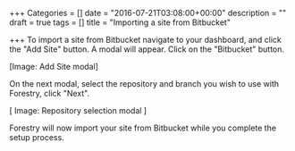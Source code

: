 +++
Categories = []
date = "2016-07-21T03:08:00+00:00"
description = ""
draft = true
tags = []
title = "Importing a site from Bitbucket"

+++
To import a site from Bitbucket navigate to your dashboard, and click the "Add Site" button. A modal will appear. Click on the "Bitbucket" button.

[Image: Add Site modal]

On the next modal, select the repository and branch you wish to use with Forestry, click "Next". 

[ Image: Repository selection modal ]

Forestry will now import your site from Bitbucket while you complete the setup process.